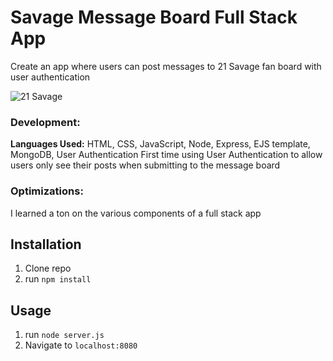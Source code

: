 # Savage Message Board Full Stack App

Create an app where users can post messages to 21 Savage fan board with user authentication

![21 Savage](public/21savage.png)

### Development:
**Languages Used:** HTML, CSS, JavaScript, Node, Express, EJS template, MongoDB, User Authentication
First time using  User Authentication to allow users only see their posts when submitting to the message board

### Optimizations:
I learned a ton on the various components of a full stack app

## Installation

1. Clone repo
2. run `npm install`

## Usage

1. run `node server.js`
2. Navigate to `localhost:8080`

